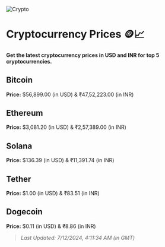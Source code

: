 
![Crypto](https://www.techguide.com.au/wp-content/uploads/2020/11/crypto3.jpeg)

# Cryptocurrency Prices 🪙📈

#### Get the latest cryptocurrency prices in USD and INR for top 5 cryptocurrencies.

## Bitcoin

**Price:** $56,899.00 (in USD) & ₹47,52,223.00 (in INR)

## Ethereum

**Price:** $3,081.20 (in USD) & ₹2,57,389.00 (in INR)

## Solana

**Price:** $136.39 (in USD) & ₹11,391.74 (in INR)

## Tether

**Price:** $1.00 (in USD) & ₹83.51 (in INR)

## Dogecoin

**Price:** $0.11 (in USD) & ₹8.86 (in INR)

> _Last Updated: 7/12/2024, 4:11:34 AM (in GMT)_
